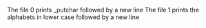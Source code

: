 The file 0 prints _putchar followed by a new line
The file 1 prints the alphabets in lower case followed by a new line

